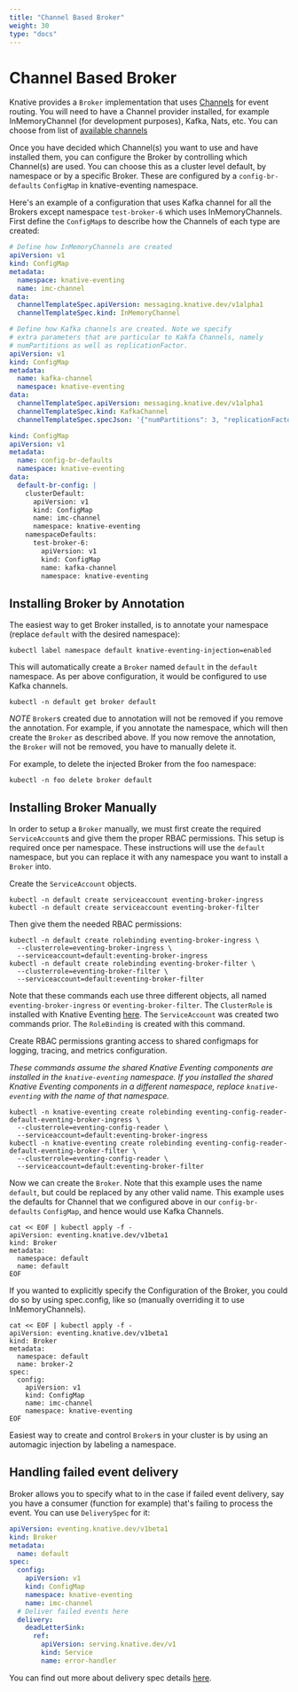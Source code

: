 ```yaml
---
title: "Channel Based Broker"
weight: 30
type: "docs"
---
```


# Channel Based Broker

Knative provides a `Broker` implementation that uses [Channels](./channels/) for
event routing. You will need to have a Channel provider installed, for example
InMemoryChannel (for development purposes), Kafka, Nats, etc. You can choose from
list of [available channels](https://knative.dev/docs/eventing/channels/channels-crds/)

Once you have decided which Channel(s) you want to use and have installed them, you
can configure the Broker by controlling which Channel(s) are used. You can choose
this as a cluster level default, by namespace or by a specific Broker. These are
configured by a `config-br-defaults` `ConfigMap` in knative-eventing namespace.

Here's an example of a configuration that uses Kafka channel for all the
Brokers except namespace `test-broker-6` which uses InMemoryChannels. First
define the `ConfigMap`s to describe how the Channels of each type are created:

```yaml
# Define how InMemoryChannels are created
apiVersion: v1
kind: ConfigMap
metadata:
  namespace: knative-eventing
  name: imc-channel
data:
  channelTemplateSpec.apiVersion: messaging.knative.dev/v1alpha1
  channelTemplateSpec.kind: InMemoryChannel
```

```yaml
# Define how Kafka channels are created. Note we specify
# extra parameters that are particular to Kakfa Channels, namely
# numPartitions as well as replicationFactor.
apiVersion: v1
kind: ConfigMap
metadata:
  name: kafka-channel
  namespace: knative-eventing
data:
  channelTemplateSpec.apiVersion: messaging.knative.dev/v1alpha1
  channelTemplateSpec.kind: KafkaChannel
  channelTemplateSpec.specJson: '{"numPartitions": 3, "replicationFactor": 1}'
```

```yaml
kind: ConfigMap
apiVersion: v1
metadata:
  name: config-br-defaults
  namespace: knative-eventing
data:
  default-br-config: |
    clusterDefault:
      apiVersion: v1
      kind: ConfigMap
      name: imc-channel
      namespace: knative-eventing
    namespaceDefaults:
      test-broker-6:
        apiVersion: v1
        kind: ConfigMap
        name: kafka-channel
        namespace: knative-eventing
```


## Installing Broker by Annotation

The easiest way to get Broker installed, is to annotate your namespace
(replace `default` with the desired namespace):

```shell
kubectl label namespace default knative-eventing-injection=enabled
```

This will automatically create a `Broker` named `default` in the `default`
namespace. As per above configuration, it would be configured to use Kafka
channels.

```shell
kubectl -n default get broker default
```

_NOTE_ `Broker`s created due to annotation will not be removed if you remove the
annotation. For example, if you annotate the namespace, which will then create
the `Broker` as described above. If you now remove the annotation, the `Broker`
will not be removed, you have to manually delete it.

For example, to delete the injected Broker from the foo namespace:

```shell
kubectl -n foo delete broker default
```

## Installing Broker Manually

In order to setup a `Broker` manually, we must first create the required
`ServiceAccount`s and give them the proper RBAC permissions. This setup is
required once per namespace. These instructions will use the `default`
namespace, but you can replace it with any namespace you want to install a
`Broker` into.

Create the `ServiceAccount` objects.

```shell
kubectl -n default create serviceaccount eventing-broker-ingress
kubectl -n default create serviceaccount eventing-broker-filter
```

Then give them the needed RBAC permissions:

```shell
kubectl -n default create rolebinding eventing-broker-ingress \
  --clusterrole=eventing-broker-ingress \
  --serviceaccount=default:eventing-broker-ingress
kubectl -n default create rolebinding eventing-broker-filter \
  --clusterrole=eventing-broker-filter \
  --serviceaccount=default:eventing-broker-filter
```

Note that these commands each use three different objects, all named
`eventing-broker-ingress` or `eventing-broker-filter`. The `ClusterRole` is
installed with Knative Eventing
[here](https://github.com/knative/eventing/blob/master/config/200-broker-clusterrole.yaml).
The `ServiceAccount` was created two commands prior. The `RoleBinding` is
created with this command.

Create RBAC permissions granting access to shared configmaps for logging,
tracing, and metrics configuration.

_These commands assume the shared Knative Eventing components are installed in
the `knative-eventing` namespace. If you installed the shared Knative Eventing
components in a different namespace, replace `knative-eventing` with the name of
that namespace._

```shell
kubectl -n knative-eventing create rolebinding eventing-config-reader-default-eventing-broker-ingress \
  --clusterrole=eventing-config-reader \
  --serviceaccount=default:eventing-broker-ingress
kubectl -n knative-eventing create rolebinding eventing-config-reader-default-eventing-broker-filter \
  --clusterrole=eventing-config-reader \
  --serviceaccount=default:eventing-broker-filter
```

Now we can create the `Broker`. Note that this example uses the name `default`,
but could be replaced by any other valid name. This example uses the defaults
for Channel that we configured above in our `config-br-defaults` `ConfigMap`,
and hence would use Kafka Channels.

```shell
cat << EOF | kubectl apply -f -
apiVersion: eventing.knative.dev/v1beta1
kind: Broker
metadata:
  namespace: default
  name: default
EOF
```

If you wanted to explicitly specify the Configuration of the Broker, you could do
so by using spec.config, like so (manually overriding it to use InMemoryChannels).

```shell
cat << EOF | kubectl apply -f -
apiVersion: eventing.knative.dev/v1beta1
kind: Broker
metadata:
  namespace: default
  name: broker-2
spec:
  config:
    apiVersion: v1
    kind: ConfigMap
    name: imc-channel
    namespace: knative-eventing
EOF
```

Easiest way to create and control `Broker`s in your cluster is by using an automagic
injection by labeling a namespace.

## Handling failed event delivery

Broker allows you to specify what to in the case if failed event delivery, say
you have a consumer (function for example) that's failing to process the event.
You can use `DeliverySpec` for it:

```yaml
apiVersion: eventing.knative.dev/v1beta1
kind: Broker
metadata:
  name: default
spec:
  config:
    apiVersion: v1
    kind: ConfigMap
    namespace: knative-eventing
	name: imc-channel
  # Deliver failed events here
  delivery:
    deadLetterSink:
      ref:
        apiVersion: serving.knative.dev/v1
        kind: Service
        name: error-handler
```

You can find out more about delivery spec details [here](https://knative.dev/docs/eventing/event-delivery/).

